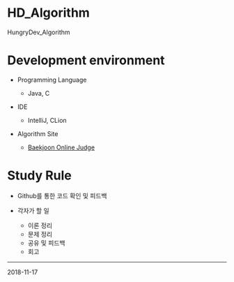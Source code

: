 # HD_Algorithm
HungryDev_Algorithm

# Development environment

- Programming Language
  - Java, C

- IDE
  - IntelliJ, CLion

- Algorithm Site
  - [Baekjoon Online Judge](https://www.acmicpc.net/)

# Study Rule

- Github를 통한 코드 확인 및 피드백

- 각자가 할 일
  - 이론 정리
  - 문제 정리
  - 공유 및 피드백
  - 회고

<hr>
2018-11-17

